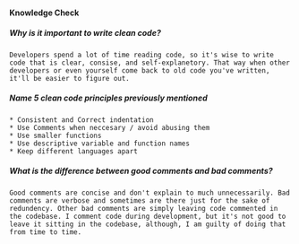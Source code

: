 #### Knowledge Check

  #####  Why is it important to write clean code?
    Developers spend a lot of time reading code, so it's wise to write code that is clear, consise, and self-explanetory. That way when other developers or even yourself come back to old code you've written, it'll be easier to figure out.

  #####  Name 5 clean code principles previously mentioned
    * Consistent and Correct indentation
    * Use Comments when neccesary / avoid abusing them
    * Use smaller functions
    * Use descriptive variable and function names
    * Keep different languages apart

  #####  What is the difference between good comments and bad comments?
    Good comments are concise and don't explain to much unnecessarily. Bad comments are verbose and sometimes are there just for the sake of redundency. Other bad comments are simply leaving code commented in the codebase. I comment code during development, but it's not good to leave it sitting in the codebase, although, I am guilty of doing that from time to time. 
